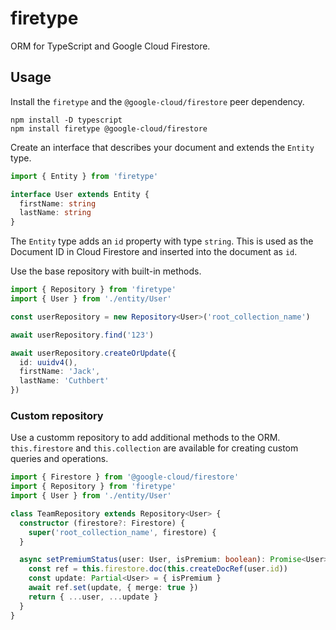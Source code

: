 # firetype

ORM for TypeScript and Google Cloud Firestore.

## Usage

Install the `firetype` and the `@google-cloud/firestore` peer dependency.

```
npm install -D typescript
npm install firetype @google-cloud/firestore
```

Create an interface that describes your document and extends the `Entity` type.

```ts
import { Entity } from 'firetype'

interface User extends Entity {
  firstName: string
  lastName: string
}
```

The `Entity` type adds an `id` property with type `string`. This is used as the
Document ID in Cloud Firestore and inserted into the document as `id`.

Use the base repository with built-in methods.

```ts
import { Repository } from 'firetype'
import { User } from './entity/User'

const userRepository = new Repository<User>('root_collection_name')

await userRepository.find('123')

await userRepository.createOrUpdate({
  id: uuidv4(),
  firstName: 'Jack',
  lastName: 'Cuthbert'
})
```

### Custom repository

Use a customm repository to add additional methods to the ORM. `this.firestore`
and `this.collection` are available for creating custom queries and operations.

```ts
import { Firestore } from '@google-cloud/firestore'
import { Repository } from 'firetype'
import { User } from './entity/User'

class TeamRepository extends Repository<User> {
  constructor (firestore?: Firestore) {
    super('root_collection_name', firestore) {
  }

  async setPremiumStatus(user: User, isPremium: boolean): Promise<User> {
    const ref = this.firestore.doc(this.createDocRef(user.id))
    const update: Partial<User> = { isPremium }
    await ref.set(update, { merge: true })
    return { ...user, ...update }
  }
}
```
